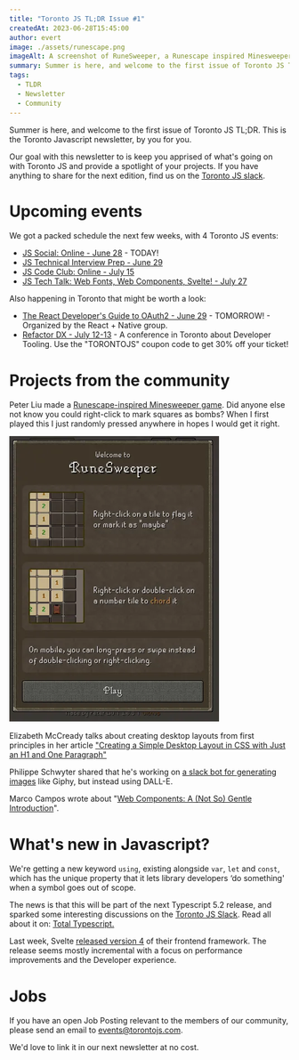 ```yaml
---
title: "Toronto JS TL;DR Issue #1"
createdAt: 2023-06-28T15:45:00
author: evert
image: ./assets/runescape.png
imageAlt: A screenshot of RuneSweeper, a Runescape inspired Minesweeper game
summary: Summer is here, and welcome to the first issue of Toronto JS TL;DR. This is the Toronto Javascript newsletter, by you for you.
tags:
  - TLDR
  - Newsletter
  - Community
---
```

Summer is here, and welcome to the first issue of Toronto JS TL;DR. This is the Toronto Javascript newsletter, by you for you.

Our goal with this newsletter to is keep you apprised of what's going on with Toronto JS and provide a spotlight of your projects. If you have anything to share for the next edition, find us on the [Toronto JS slack](https://torontojs.slack.com/).

# Upcoming events

We got a packed schedule the next few weeks, with 4 Toronto JS events:

- [JS Social: Online - June 28](https://www.meetup.com/torontojs/events/mrmfftyfcjblc/) - TODAY!
- [JS Technical Interview Prep - June 29](https://guild.host/events/js-technical-interview-awf6em)
- [JS Code Club: Online - July 15](https://www.meetup.com/torontojs/events/dctzbtyfckbtb/)
- [JS Tech Talk: Web Fonts, Web Components, Svelte! - July 27](https://guild.host/events/js-tech-talk-web-fonts-l8sro4)

Also happening in Toronto that might be worth a look:

- [The React Developer's Guide to OAuth2 - June 29](https://www.meetup.com/toronto-react-native/events/294130639/) - TOMORROW! - Organized by the React + Native group.
- [Refactor DX - July 12-13](https://www.refactorconf.com/?lang=en) - A conference in Toronto about Developer Tooling. Use the "TORONTOJS" coupon code to get 30% off your ticket!

# Projects from the community

Peter Liu made a [Runescape-inspired Minesweeper game](https://petertyliu.github.io/runesweeper/). Did anyone else not know you could right-click to mark squares as bombs? When I first played this I just randomly pressed anywhere in hopes I would get it right.

![A screenshot of RuneSweeper, a Runescape inspired Minesweeper game.](./assets/runescape.png)

Elizabeth McCready talks about creating desktop layouts from first principles in her article ["Creating a Simple Desktop Layout in CSS with Just an H1 and One Paragraph"](https://gingerkiwi.blog/blog/2023-06-13-creating-a-simple-desktop-layout-in-css-with-just-h1-and-one-paragraph/)

Philippe Schwyter shared that he's working on [a slack bot for generating images](https://cauli.projectzucchini.com/) like Giphy, but instead using DALL-E.

Marco Campos wrote about "[Web Components: A (Not So) Gentle Introduction](https://madcampos.dev/blog/2023/06/web-components-basics/)".

# What's new in Javascript?

We're getting a new keyword `using`, existing alongside `var`, `let` and `const`, which has the unique property that it lets library developers ‘do something' when a symbol goes out of scope.

The news is that this will be part of the next Typescript 5.2 release, and sparked some interesting discussions on the [Toronto JS Slack](https://torontojs.slack.com/). Read all about it on: [Total Typescript.](https://www.totaltypescript.com/typescript-5-2-new-keyword-using)

Last week, Svelte [released version 4](https://svelte.dev/blog/svelte-4) of their frontend framework. The release seems mostly incremental with a focus on performance improvements and the Developer experience.

# Jobs

If you have an open Job Posting relevant to the members of our community, please send an email to [events@torontojs.com](mailto:events@torontojs.com).

We'd love to link it in our next newsletter at no cost.
